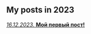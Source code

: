## My posts in 2023

[*16.12.2023.* **Мой первый пост!**](https://myschproj.github.io/blog/16122023)
